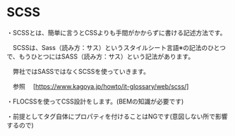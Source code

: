 # SCSS

・SCSSとは、簡単に言うとCSSよりも手間がかからずに書ける記述方法です。　　

　SCSSは、Sass（読み方：サス）というスタイルシート言語※の記法のひとつで、もうひとつにはSASS（読み方：サス）という記法があります。

　弊社ではSASSではなくSCSSを使っていきます。

　参照
　[https://www.kagoya.jp/howto/it-glossary/web/scss/]


・FLOCSSを使ってCSS設計をします。(BEMの知識が必要です)

・前提としてタグ自体にプロパティを付けることはNGです(意図しない所で影響するので)
　
